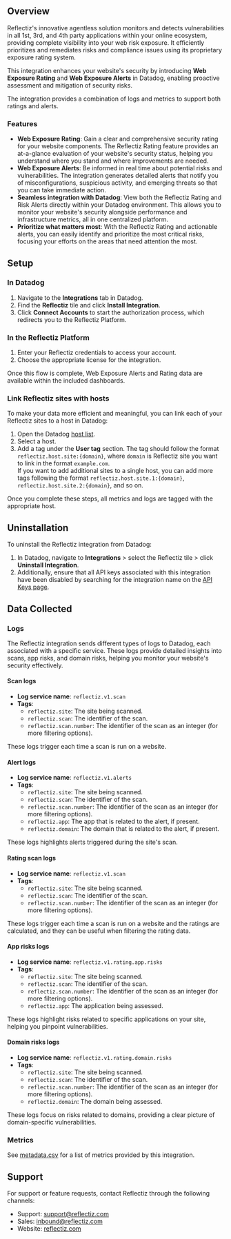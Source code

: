 ## Overview

Reflectiz's innovative agentless solution monitors and detects vulnerabilities in all 1st, 3rd, and 4th party applications within your online ecosystem, providing complete visibility into your web risk exposure. It efficiently prioritizes and remediates risks and compliance issues using its proprietary exposure rating system.  

This integration enhances your website's security by introducing **Web Exposure Rating** and **Web Exposure Alerts** in Datadog, enabling proactive assessment and mitigation of security risks.  

The integration provides a combination of logs and metrics to support both ratings and alerts.

### Features

- **Web Exposure Rating**: Gain a clear and comprehensive security rating for your website components. The Reflectiz Rating feature provides an at-a-glance evaluation of your website's security status, helping you understand where you stand and where improvements are needed.
- **Web Exposure Alerts**: Be informed in real time about potential risks and vulnerabilities. The integration generates detailed alerts that notify you of misconfigurations, suspicious activity, and emerging threats so that you can take immediate action.
- **Seamless integration with Datadog**: View both the Reflectiz Rating and Risk Alerts directly within your Datadog environment. This allows you to monitor your website's security alongside performance and infrastructure metrics, all in one centralized platform.
- **Prioritize what matters most**: With the Reflectiz Rating and actionable alerts, you can easily identify and prioritize the most critical risks, focusing your efforts on the areas that need attention the most.

## Setup

### In Datadog

1. Navigate to the **Integrations** tab in Datadog.
2. Find the **Reflectiz** tile and click **Install Integration**.
3. Click **Connect Accounts** to start the authorization process, which redirects you to the Reflectiz Platform.

### In the Reflectiz Platform

1. Enter your Reflectiz credentials to access your account.
2. Choose the appropriate license for the integration.

Once this flow is complete, Web Exposure Alerts and Rating data are available within the included dashboards.

### Link Reflectiz sites with hosts

To make your data more efficient and meaningful, you can link each of your Reflectiz sites to a host in Datadog:

1. Open the Datadog [host list][1].
2. Select a host.
3. Add a tag under the **User tag** section. The tag should follow the format `reflectiz.host.site:{domain}`, where `domain` is Reflectiz site you want to link in the format `example.com`.<br>If you want to add additional sites to a single host, you can add more tags following the format `reflectiz.host.site.1:{domain}`, `reflectiz.host.site.2:{domain}`, and so on.

Once you complete these steps, all metrics and logs are tagged with the appropriate host.


## Uninstallation

To uninstall the Reflectiz integration from Datadog:


1. In Datadog, navigate to **Integrations** > select the Reflectiz tile > click **Uninstall Integration**.
2. Additionally, ensure that all API keys associated with this integration have been disabled by searching for the integration name on the [API Keys page][5].


## Data Collected

### Logs

The Reflectiz integration sends different types of logs to Datadog, each associated with a specific service. These logs provide detailed insights into scans, app risks, and domain risks, helping you monitor your website's security effectively.

#### Scan logs
- **Log service name**: `reflectiz.v1.scan`
- **Tags**:
  - `reflectiz.site`: The site being scanned.
  - `reflectiz.scan`: The identifier of the scan.
  - `reflectiz.scan.number`: The identifier of the scan as an integer (for more filtering options).

These logs trigger each time a scan is run on a website.

#### Alert logs
- **Log service name**: `reflectiz.v1.alerts`
- **Tags**:
  - `reflectiz.site`: The site being scanned.
  - `reflectiz.scan`: The identifier of the scan.
  - `reflectiz.scan.number`: The identifier of the scan as an integer (for more filtering options).
  - `reflectiz.app`: The app that is related to the alert, if present.
  - `reflectiz.domain`: The domain that is related to the alert, if present.

These logs highlights alerts triggered during the site's scan.


#### Rating scan logs
- **Log service name**: `reflectiz.v1.scan`
- **Tags**:
  - `reflectiz.site`: The site being scanned.
  - `reflectiz.scan`: The identifier of the scan.
  - `reflectiz.scan.number`: The identifier of the scan as an integer (for more filtering options).

These logs trigger each time a scan is run on a website and the ratings are calculated, and they can be useful when filtering the rating data.

#### App risks logs
- **Log service name**: `reflectiz.v1.rating.app.risks`
- **Tags**:
  - `reflectiz.site`: The site being scanned.
  - `reflectiz.scan`: The identifier of the scan.
  - `reflectiz.scan.number`: The identifier of the scan as an integer (for more filtering options).
  - `reflectiz.app`: The application being assessed.

These logs highlight risks related to specific applications on your site, helping you pinpoint vulnerabilities.

#### Domain risks logs
- **Log service name**: `reflectiz.v1.rating.domain.risks`
- **Tags**:
  - `reflectiz.site`: The site being scanned.
  - `reflectiz.scan`: The identifier of the scan.
  - `reflectiz.scan.number`: The identifier of the scan as an integer (for more filtering options).
  - `reflectiz.domain`: The domain being assessed.

These logs focus on risks related to domains, providing a clear picture of domain-specific vulnerabilities.


### Metrics
See [metadata.csv][6] for a list of metrics provided by this integration.

## Support
For support or feature requests, contact Reflectiz through the following channels:

- Support: [support@reflectiz.com][2]
- Sales: [inbound@reflectiz.com][3]
- Website: [reflectiz.com][4]

[1]: https://app.datadoghq.com/infrastructure
[2]: mailto:support@reflectiz.com
[3]: mailto:inbound@reflectiz.com
[4]: https://reflectiz.com
[5]: https://app.datadoghq.com/organization-settings/api-keys?filter=Reflectiz
[6]: https://github.com/DataDog/integrations-extras/blob/master/reflectiz/metadata.csv